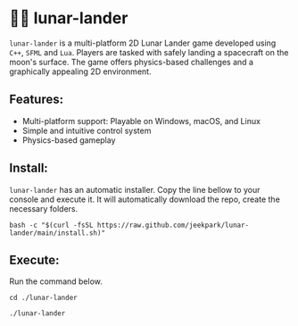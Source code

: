 # 🚀🌗 lunar-lander
`lunar-lander` is a multi-platform 2D Lunar Lander game developed using `C++`, `SFML` and `Lua`. Players are tasked with safely landing a spacecraft on the moon's surface. The game offers physics-based challenges and a graphically appealing 2D environment.

## Features:
- Multi-platform support: Playable on Windows, macOS, and Linux
- Simple and intuitive control system
- Physics-based gameplay

## Install:
`lunar-lander` has an automatic installer.
Copy the line bellow to your console and execute it.
It will automatically download the repo, create the necessary folders.

```
bash -c "$(curl -fsSL https://raw.github.com/jeekpark/lunar-lander/main/install.sh)"
```

## Execute:
Run the command below.
```
cd ./lunar-lander
```
```
./lunar-lander
```
